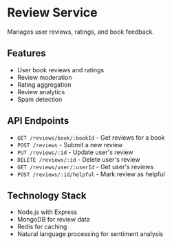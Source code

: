 # Review Service

Manages user reviews, ratings, and book feedback.

## Features

- User book reviews and ratings
- Review moderation
- Rating aggregation
- Review analytics
- Spam detection

## API Endpoints

- `GET /reviews/book/:bookId` - Get reviews for a book
- `POST /reviews` - Submit a new review
- `PUT /reviews/:id` - Update user's review
- `DELETE /reviews/:id` - Delete user's review
- `GET /reviews/user/:userId` - Get user's reviews
- `POST /reviews/:id/helpful` - Mark review as helpful

## Technology Stack

- Node.js with Express
- MongoDB for review data
- Redis for caching
- Natural language processing for sentiment analysis
